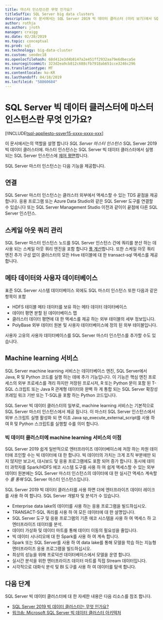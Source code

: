 ```yaml
---
title: 마스터 인스턴스란 무엇 인가요?
titleSuffix: SQL Server big data clusters
description: 이 문서에서는 SQL Server 2019 빅 데이터 클러스터 (미리 보기)에서 SQL Server 마스터 인스턴스를 설명 합니다.
author: rothja
ms.author: jroth
manager: craigg
ms.date: 02/28/2019
ms.topic: conceptual
ms.prod: sql
ms.technology: big-data-cluster
ms.custom: seodec18
ms.openlocfilehash: 68d412e3d4b8147a2e451ff2932aa79e6dbeca5e
ms.sourcegitcommit: 323d2ea9cb812c688cfb7918ab651cce3246c296
ms.translationtype: MT
ms.contentlocale: ko-KR
ms.lasthandoff: 04/18/2019
ms.locfileid: "58860684"
---
```

# <a name="what-is-the-master-instance-in-a-sql-server-big-data-cluster"></a>SQL Server 빅 데이터 클러스터에 마스터 인스턴스란 무엇 인가요?

[!INCLUDE[tsql-appliesto-ssver15-xxxx-xxxx-xxx](../includes/tsql-appliesto-ssver15-xxxx-xxxx-xxx.md)]

이 문서에서는의 역할을 설명 합니다 *SQL Server 마스터 인스턴스* SQL Server 2019 빅 데이터 클러스터에. 마스터 인스턴스는 SQL Server 빅 데이터 클러스터에서 실행 되는 SQL Server 인스턴스에 [제어 평면](big-data-cluster-overview.md#controlplane)합니다.

SQL Server 마스터 인스턴스는 다음 기능을 제공합니다.

## <a name="connectivity"></a>연결

SQL Server 마스터 인스턴스는 클러스터 외부에서 액세스할 수 있는 TDS 끝점을 제공합니다. 응용 프로그램 또는 Azure Data Studio와 같은 SQL Server 도구를 연결할 수 있습니다 또는 SQL Server Management Studio 이전과 같이이 끝점에 다른 SQL Server 인스턴스.

## <a name="scale-out-query-management"></a>스케일 아웃 쿼리 관리

SQL Server 마스터 인스턴스 노드를 SQL Server 인스턴스 간에 쿼리를 분산 하는 데 사용 되는 스케일 아웃 쿼리 엔진을 포함 합니다 [풀 계산](concept-compute-pool.md)합니다. 또한 스케일 아웃 쿼리 엔진 추가 구성 없이 클러스터의 모든 Hive 테이블에 대 한 transact-sql 액세스를 제공합니다.

## <a name="metadata-and-user-databases"></a>메타 데이터와 사용자 데이터베이스

표준 SQL Server 시스템 데이터베이스 외에도 SQL 마스터 인스턴스 또한 다음과 같은 항목이 포함

- HDFS 테이블 메타 데이터를 보유 하는 메타 데이터 데이터베이스
- 데이터 평면 분할 된 데이터베이스 맵
- 클러스터 데이터 평면에 대 한 액세스를 제공 하는 외부 테이블의 세부 정보입니다.
- PolyBase 외부 데이터 원본 및 사용자 데이터베이스에 정의 된 외부 테이블입니다.

사용자 고유의 사용자 데이터베이스를 SQL Server 마스터 인스턴스를 추가할 수도 있습니다.

## <a name="machine-learning-services"></a>Machine learning 서비스

SQL Server machine learning 서비스는 데이터베이스 엔진, SQL Server에서 Java, R 및 Python 코드를 실행 하는 데에 추가 기능입니다. 이 기능은 핵심 엔진 프로세스의 외부 프로세스를 격리 하지만 저장된 프로시저, R 또는 Python 문이 포함 된 T-SQL 스크립트 또는 Java R 관계형 데이터와 완벽 하 게 통합 되는 SQL Server 확장성 프레임 워크 기반 또는 T-SQL을 포함 하는 Python 코드입니다.

SQL Server 빅 데이터 클러스터의 일부로, machine learning 서비스는 기본적으로 SQL Server 마스터 인스턴스에서 제공 됩니다. 이 마스터 SQL Server 인스턴스에서 외부 스크립트 실행 활성화 되 면 이죠 Java sp_execute_external_script를 사용 하 여 R 및 Python 스크립트를 실행할 수를 의미 합니다.

### <a name="advantages-of-machine-learning-services-in-a-big-data-cluster"></a>빅 데이터 클러스터에 machine learning 서비스의 이점

SQL Server 2019 쉽게 일반적으로 엔터프라이즈 데이터베이스에 저장 하는 차원 데이터에 조인할 수는 빅 데이터에 대 한 합니다. 빅 데이터의 가치는 크게 조직 부분에만 되지 않지만 보고서, 대시보드 및 응용 프로그램에도 포함 되어 증가 합니다. 동시에 데이터 과학자를 Spark/HDFS 에코 시스템 도구를 사용 하 여 쉽게 액세스할 수 있는 외부 데이터 원본에는 SQL Server 마스터 인스턴스의 데이터에 대 한 실시간 액세스 계속할 수 _를 통해_ SQL Server 마스터 인스턴스입니다.

SQL Server 2019 빅 데이터 클러스터를 사용 하면 더에 엔터프라이즈 데이터 레이크를 사용 하 여 합니다. SQL Server 개발자 및 분석가 수 있습니다.

* Enterprise data lake의 데이터를 사용 하는 응용 프로그램을 빌드하십시오.
* TRANSACT-SQL 쿼리를 사용 하 여 모든 데이터에 대 한 설명입니다.
* SQL Server 도구 및 응용 프로그램의 기존 에코 시스템을 사용 하 여 액세스 하 고 엔터프라이즈 데이터를 분석.
* 데이터 가상화 및 데이터 마트를 통해 데이터 이동의 필요성을 줄입니다.
* 빅 데이터 시나리오에 대 한 Spark를 사용 하 여 계속 합니다.
* Spark 또는 SQL Server를 사용 하 여 data lake를 통해 모델을 학습 하는 지능형 엔터프라이즈 응용 프로그램을 빌드하십시오.
* 최상의 성능을 위해 프로덕션 데이터베이스에서 모델을 운영 합니다.
* 실시간 분석을 위한 엔터프라이즈 데이터 마트를 직접 Stream 데이터입니다.
* 시각적으로 대화식 분석 및 BI 도구를 사용 하 여 데이터를 탐색 합니다.

## <a name="next-steps"></a>다음 단계

SQL Server 빅 데이터 클러스터에 대 한 자세한 내용은 다음 리소스를 참조 합니다.

- [SQL Server 2019 빅 데이터 클러스터는 무엇 인가요?](big-data-cluster-overview.md)
- [워크숍: Microsoft SQL Server 빅 데이터 클러스터 아키텍처](https://github.com/Microsoft/sqlworkshops/tree/master/sqlserver2019bigdataclusters)
